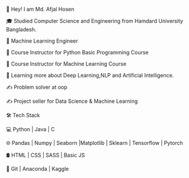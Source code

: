 🤔  Hey! I am Md. Afjal Hosen

🎓   Studied Computer Science and Engineering from Hamdard University Bangladesh.

💼   Machine Learning Engineer

💼   Course Instructor for Python Basic Programming Course

💼   Course Instructor for Machine Learning Course

🌱   Learning more about Deep Learning,NLP and Artificial Intelligence.

✍️   Problem solver at oop

✍️   Project seller for Data Science & Machine Learning

🛠 Tech Stack

💻   Python | Java | C

🌐   Pandas | Numpy | Seaborn |Matplotlib | Sklearn | Tensorflow | Pytorch

🛢   HTML | CSS | SASS | Basic JS

🔧   Git | Anaconda | Kaggle
